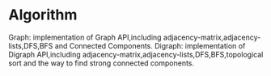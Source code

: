 # Algorithm
Graph: implementation of Graph API,including adjacency-matrix,adjacency-lists,DFS,BFS and Connected Components.
Digraph: implementation of Digraph API,including adjacency-matrix,adjacency-lists,DFS,BFS,topological sort and the way to find strong connected components.
